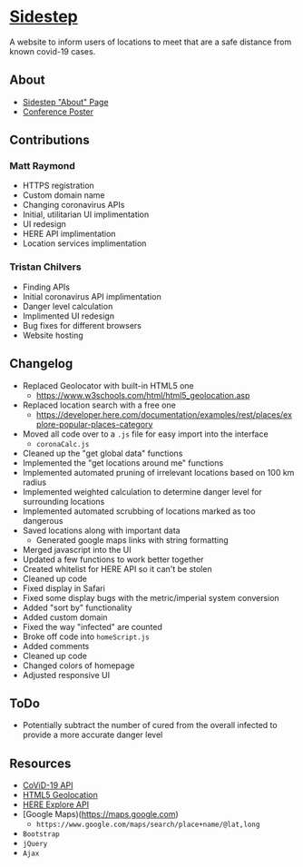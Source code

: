 # [Sidestep](https://sidestep.app)
A website to inform users of locations to meet that are a safe distance from known covid-19 cases.

## About
- [Sidestep "About" Page](https://sidestep.app/html/about.html)
- [Conference Poster](https://github.com/tmchilvers/tmchilvers.github.io/resources/blob/master/Poster.pdf)

## Contributions
### Matt Raymond
- HTTPS registration
- Custom domain name
- Changing coronavirus APIs
- Initial, utilitarian UI implimentation
- UI redesign
- HERE API implimentation
- Location services implimentation

### Tristan Chilvers
- Finding APIs
- Initial coronavirus API implimentation
- Danger level calculation
- Implimented UI redesign
- Bug fixes for different browsers
- Website hosting

## Changelog
- Replaced Geolocator with built-in HTML5 one
    - https://www.w3schools.com/html/html5_geolocation.asp
- Replaced location search with a free one
    - https://developer.here.com/documentation/examples/rest/places/explore-popular-places-category
- Moved all code over to a `.js` file for easy import into the interface
    - `coronaCalc.js`
- Cleaned up the "get global data" functions
- Implemented the "get locations around me" functions
- Implemented automated pruning of irrelevant locations based on 100 km radius
- Implemented weighted calculation to determine danger level for surrounding locations
- Implemented automated scrubbing of locations marked as too dangerous
- Saved locations along with important data
    - Generated google maps links with string formatting
- Merged javascript into the UI
- Updated a few functions to work better together
- Created whitelist for HERE API so it can't be stolen
- Cleaned up code
- Fixed display in Safari
- Fixed some display bugs with the metric/imperial system conversion
- Added "sort by" functionality
- Added custom domain
- Fixed the way "infected" are counted
- Broke off code into `homeScript.js`
- Added comments
- Cleaned up code
- Changed colors of homepage
- Adjusted responsive UI

## ToDo
- Potentially subtract the number of cured from the overall infected to provide a more accurate danger level

## Resources
- [CoViD-19 API](https://coronadatascraper.com)
- [HTML5 Geolocation](https://www.w3schools.com/html/html5_geolocation.asp)
- [HERE Explore API](https://developer.here.com/documentation/examples/rest/places/explore-popular-places-category)
- [Google Maps)(https://maps.google.com)
    - `https://www.google.com/maps/search/place+name/@lat,long`  
- `Bootstrap`
- `jQuery`
- `Ajax`
